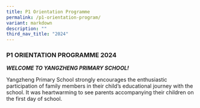 ```yaml
---
title: P1 Orientation Programme
permalink: /p1-orientation-program/
variant: markdown
description: ""
third_nav_title: "2024"
---
```

<h3><strong>P1 ORIENTATION PROGRAMME 2024</strong></h3>
<p><strong><em>WELCOME TO YANGZHENG PRIMARY SCHOOL!</em></strong>
</p>
<p>Yangzheng Primary School strongly encourages the enthusiastic participation
of family members in their child’s educational journey with the school.
It was heartwarming to see parents accompanying their children on the first
day of school.</p>
<p></p>
<p></p>
<p></p>